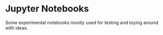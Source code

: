 # Jupyter Notebooks

Some experimental notebooks mostly used for testing and toying around with ideas.
